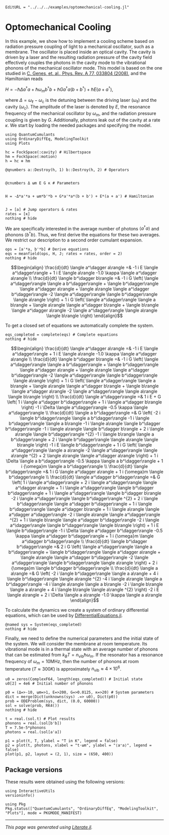 ```@meta
EditURL = "../../../examples/optomechanical-cooling.jl"
```

# Optomechanical Cooling

In this example, we show how to implement a cooling scheme based on radiation pressure coupling of light to a mechanical oscillator, such as a membrane. The oscillator is placed inside an optical cavity. The cavity is driven by a laser and the resulting radiation pressure of the cavity field effectively couples the photons in the cavity mode to the vibrational phonons of the mechanical oscillator mode. This model is based on the one studied in [C. Genes, et. al., Phys. Rev. A 77, 033804 (2008)](https://journals.aps.org/pra/abstract/10.1103/PhysRevA.77.033804), and the Hamiltonian reads

$H = -\hbar\Delta a^\dagger a + \hbar\omega_m b^\dagger b + \hbar Ga^\dagger a \left(b + b^\dagger\right) + \hbar E \left(a + a^\dagger\right),$

where $\Delta = \omega_\ell - \omega_c$ is the detuning between the driving laser ($\omega_\ell$) and the cavity ($\omega_c$). The amplitude of the laser is denoted by $E$, the resonance frequency of the mechanical oscillator by $\omega_m$, and the radiation pressure coupling is given by $G$. Additionally, photons leak out of the cavity at a rate $\kappa$.
We start by loading the needed packages and specifying the model.

````@example optomechanical-cooling
using QuantumCumulants
using OrdinaryDiffEq, ModelingToolkit
using Plots

hc = FockSpace(:cavity) # Hilbertspace
hm = FockSpace(:motion)
h = hc ⊗ hm

@qnumbers a::Destroy(h, 1) b::Destroy(h, 2) # Operators


@cnumbers Δ ωm E G κ # Parameters


H = -Δ*a'*a + ωm*b'*b + G*a'*a*(b + b') + E*(a + a') # Hamiltonian


J = [a] # Jump operators & rates
rates = [κ]
nothing # hide
````

We are specifically interested in the average number of photons $\langle a^\dagger a \rangle$ and phonons $\langle b^\dagger b \rangle$. Thus, we first derive the equations for these two averages. We restrict our description to a second order cumulant expansion.

````@example optomechanical-cooling
ops = [a'*a, b'*b] # Derive equations
eqs = meanfield(ops, H, J; rates = rates, order = 2)
nothing # hide
````

```math
\begin{align}
\frac{d}{dt} \langle a^\dagger  a\rangle  =& -1 i E \langle a^\dagger\rangle  + 1 i E \langle a\rangle  -1.0 \kappa \langle a^\dagger  a\rangle  \\
\frac{d}{dt} \langle b^\dagger  b\rangle  =& -1 i G \left( \langle a^\dagger\rangle  \langle a  b^\dagger\rangle  + \langle b^\dagger\rangle  \langle a^\dagger  a\rangle  + \langle a\rangle  \langle a^\dagger  b^\dagger\rangle  -2 \langle a^\dagger\rangle  \langle b^\dagger\rangle  \langle a\rangle  \right) + 1 i G \left( \langle a^\dagger\rangle  \langle a  b\rangle  + \langle a\rangle  \langle a^\dagger  b\rangle  + \langle b\rangle  \langle a^\dagger  a\rangle  -2 \langle a^\dagger\rangle  \langle a\rangle  \langle b\rangle  \right)
\end{align}
```

To get a closed set of equations we automatically complete the system.

````@example optomechanical-cooling
eqs_completed = complete(eqs) # Complete equations
nothing # hide
````

```math
\begin{align}
\frac{d}{dt} \langle a^\dagger  a\rangle  =& -1 i E \langle a^\dagger\rangle  + 1 i E \langle a\rangle  -1.0 \kappa \langle a^\dagger  a\rangle  \\
\frac{d}{dt} \langle b^\dagger  b\rangle  =& -1 i G \left( \langle a^\dagger\rangle  \langle a  b^\dagger\rangle  + \langle b^\dagger\rangle  \langle a^\dagger  a\rangle  + \langle a\rangle  \langle a^\dagger  b^\dagger\rangle  -2 \langle a^\dagger\rangle  \langle b^\dagger\rangle  \langle a\rangle  \right) + 1 i G \left( \langle a^\dagger\rangle  \langle a  b\rangle  + \langle a\rangle  \langle a^\dagger  b\rangle  + \langle b\rangle  \langle a^\dagger  a\rangle  -2 \langle a^\dagger\rangle  \langle a\rangle  \langle b\rangle  \right) \\
\frac{d}{dt} \langle a^\dagger\rangle  =& 1 i E + G \left( 1 i \langle a^\dagger  b^\dagger\rangle  + 1 i \langle a^\dagger  b\rangle  \right) -1 i \Delta \langle a^\dagger\rangle  -0.5 \kappa \langle a^\dagger\rangle  \\
\frac{d}{dt} \langle a  b^\dagger\rangle  =& G \left( -2 i \langle b^\dagger\rangle  \langle a  b^\dagger\rangle  -1 i \langle b^\dagger\rangle  \langle a  b\rangle  -1 i \langle a\rangle  \langle b^\dagger  b^\dagger\rangle  -1 i \langle a\rangle  \langle b^\dagger  b\rangle  + 2 i \langle a\rangle  \langle b^\dagger\rangle ^{2} -1 i \langle b\rangle  \langle a  b^\dagger\rangle  + 2 i \langle b^\dagger\rangle  \langle a\rangle  \langle b\rangle  \right) -1 i E \langle b^\dagger\rangle  + 1 i G \left( \langle a^\dagger\rangle  \langle a  a\rangle  -2 \langle a^\dagger\rangle  \langle a\rangle ^{2} + 2 \langle a\rangle  \langle a^\dagger  a\rangle  \right) + 1 i \Delta \langle a  b^\dagger\rangle  -0.5 \kappa \langle a  b^\dagger\rangle  + 1 i {\omega}m \langle a  b^\dagger\rangle  \\
\frac{d}{dt} \langle b^\dagger\rangle  =& 1 i G \langle a^\dagger  a\rangle  + 1 i {\omega}m \langle b^\dagger\rangle  \\
\frac{d}{dt} \langle a^\dagger  b^\dagger\rangle  =& G \left( 1 i \langle a^\dagger\rangle  + 2 i \langle a^\dagger\rangle  \langle a^\dagger  a\rangle  + 1 i \langle a^\dagger\rangle  \langle b^\dagger  b^\dagger\rangle  + 1 i \langle a^\dagger\rangle  \langle b^\dagger  b\rangle  -2 i \langle a^\dagger\rangle  \langle b^\dagger\rangle ^{2} + 2 i \langle b^\dagger\rangle  \langle a^\dagger  b^\dagger\rangle  + 1 i \langle b^\dagger\rangle  \langle a^\dagger  b\rangle  + 1 i \langle a\rangle  \langle a^\dagger  a^\dagger\rangle  -2 i \langle a\rangle  \langle a^\dagger\rangle ^{2} + 1 i \langle b\rangle  \langle a^\dagger  b^\dagger\rangle  -2 i \langle a^\dagger\rangle  \langle b^\dagger\rangle  \langle b\rangle  \right) + 1 i E \langle b^\dagger\rangle  -1 i \Delta \langle a^\dagger  b^\dagger\rangle  -0.5 \kappa \langle a^\dagger  b^\dagger\rangle  + 1 i {\omega}m \langle a^\dagger  b^\dagger\rangle  \\
\frac{d}{dt} \langle b^\dagger  b^\dagger\rangle  =& 2 i G \left( \langle a^\dagger\rangle  \langle a  b^\dagger\rangle  + \langle b^\dagger\rangle  \langle a^\dagger  a\rangle  + \langle a\rangle  \langle a^\dagger  b^\dagger\rangle  -2 \langle a^\dagger\rangle  \langle b^\dagger\rangle  \langle a\rangle  \right) + 2 i {\omega}m \langle b^\dagger  b^\dagger\rangle  \\
\frac{d}{dt} \langle a  a\rangle  =& G \left( -2 i \langle b^\dagger\rangle  \langle a  a\rangle  + 4 i \langle b^\dagger\rangle  \langle a\rangle ^{2} -4 i \langle a\rangle  \langle a  b^\dagger\rangle  -4 i \langle a\rangle  \langle a  b\rangle  -2 i \langle b\rangle  \langle a  a\rangle  + 4 i \langle b\rangle  \langle a\rangle ^{2} \right) -2 i E \langle a\rangle  + 2 i \Delta \langle a  a\rangle  -1.0 \kappa \langle a  a\rangle
\end{align}
```

To calculate the dynamics we create a system of ordinary differential equations, which can be used by [DifferentialEquations.jl](https://diffeq.sciml.ai/stable/).

````@example optomechanical-cooling
@named sys = System(eqs_completed)
nothing # hide
````

Finally, we need to define the numerical parameters and the initial state of the system. We will consider the membrane at room temperature. Its vibrational mode is in a thermal state with an average number of phonons that can be estimated from $k_B T = n_\mathrm{vib}\hbar \omega_m$. If the resonator has a resonance frequency of $\omega_m = 10\mathrm{MHz}$, then the number of phonons at room temperature ($T\approx 300K$) is approximately $n_\mathrm{vib} \approx 4\times 10^6$.

````@example optomechanical-cooling
u0 = zeros(ComplexF64, length(eqs_completed)) # Initial state
u0[2] = 4e6 # Initial number of phonons

p0 = (Δ=>-10, ωm=>1, E=>200, G=>0.0125, κ=>20) # System parameters
dict = merge(Dict(unknowns(sys) .=> u0), Dict(p0))
prob = ODEProblem(sys, dict, (0.0, 60000))
sol = solve(prob, RK4())
nothing # hide
````

````@example optomechanical-cooling
t = real.(sol.t) # Plot results
phonons = real.(sol[b'b])
T = 7.5e-5*phonons
photons = real.(sol[a'a])

p1 = plot(t, T, ylabel = "T in K", legend = false)
p2 = plot(t, photons, xlabel = "t⋅ωm", ylabel = "⟨a⁺a⟩", legend = false)
plot(p1, p2, layout = (2, 1), size = (650, 400))
````

## Package versions

These results were obtained using the following versions:

````@example optomechanical-cooling
using InteractiveUtils
versioninfo()

using Pkg
Pkg.status(["QuantumCumulants", "OrdinaryDiffEq", "ModelingToolkit", "Plots"], mode = PKGMODE_MANIFEST)
````

---

*This page was generated using [Literate.jl](https://github.com/fredrikekre/Literate.jl).*


